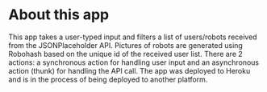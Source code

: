 # About this app

This app takes a user-typed input and filters a list of users/robots received from the JSONPlaceholder API. Pictures of robots are generated using Robohash based on the unique id of the received user list. There are 2 actions: a synchronous action for handling user input and an asynchronous action (thunk) for handling the API call. The app was deployed to Heroku and is in the process of being deployed to another platform.